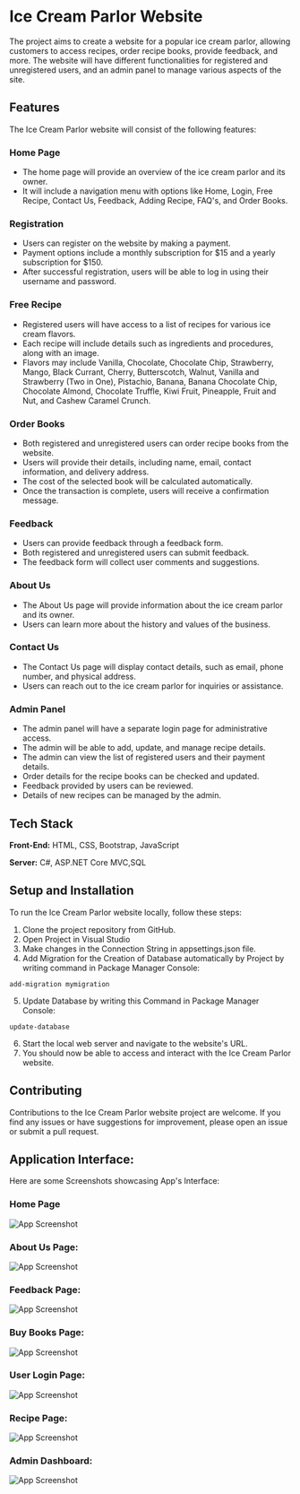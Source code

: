 # Ice Cream Parlor Website

The project aims to create a website for a popular ice cream parlor, allowing customers to access recipes, order recipe books, provide feedback, and more. The website will have different functionalities for registered and unregistered users, and an admin panel to manage various aspects of the site.

## Features

The Ice Cream Parlor website will consist of the following features:

### Home Page

- The home page will provide an overview of the ice cream parlor and its owner.
- It will include a navigation menu with options like Home, Login, Free Recipe, Contact Us, Feedback, Adding Recipe, FAQ's, and Order Books.

### Registration

- Users can register on the website by making a payment.
- Payment options include a monthly subscription for $15 and a yearly subscription for $150.
- After successful registration, users will be able to log in using their username and password.

### Free Recipe

- Registered users will have access to a list of recipes for various ice cream flavors.
- Each recipe will include details such as ingredients and procedures, along with an image.
- Flavors may include Vanilla, Chocolate, Chocolate Chip, Strawberry, Mango, Black Currant, Cherry, Butterscotch, Walnut, Vanilla and Strawberry (Two in One), Pistachio, Banana, Banana Chocolate Chip, Chocolate Almond, Chocolate Truffle, Kiwi Fruit, Pineapple, Fruit and Nut, and Cashew Caramel Crunch.

### Order Books

- Both registered and unregistered users can order recipe books from the website.
- Users will provide their details, including name, email, contact information, and delivery address.
- The cost of the selected book will be calculated automatically.
- Once the transaction is complete, users will receive a confirmation message.

### Feedback

- Users can provide feedback through a feedback form.
- Both registered and unregistered users can submit feedback.
- The feedback form will collect user comments and suggestions.

### About Us

- The About Us page will provide information about the ice cream parlor and its owner.
- Users can learn more about the history and values of the business.

### Contact Us

- The Contact Us page will display contact details, such as email, phone number, and physical address.
- Users can reach out to the ice cream parlor for inquiries or assistance.

### Admin Panel

- The admin panel will have a separate login page for administrative access.
- The admin will be able to add, update, and manage recipe details.
- The admin can view the list of registered users and their payment details.
- Order details for the recipe books can be checked and updated.
- Feedback provided by users can be reviewed.
- Details of new recipes can be managed by the admin.

## Tech Stack

**Front-End:** HTML, CSS, Bootstrap, JavaScript

**Server:** C#, ASP.NET Core MVC,SQL

## Setup and Installation

To run the Ice Cream Parlor website locally, follow these steps:

1. Clone the project repository from GitHub.
2. Open Project in Visual Studio
3. Make changes in the Connection String in appsettings.json file.
4. Add Migration for the Creation of Database automatically by Project by writing command in Package Manager Console: 
```
add-migration mymigration
```
5. Update Database by writing this Command in Package Manager Console:
```
update-database
```
6. Start the local web server and navigate to the website's URL.
7. You should now be able to access and interact with the Ice Cream Parlor website.

## Contributing

Contributions to the Ice Cream Parlor website project are welcome. If you find any issues or have suggestions for improvement, please open an issue or submit a pull request.

## Application Interface:
Here are some Screenshots showcasing App's Interface:
### Home Page
![App Screenshot](https://imgtr.ee/images/2023/06/09/KROY1.png)

### About Us Page:
![App Screenshot](https://imgtr.ee/images/2023/06/09/KR0LF.png)

### Feedback Page:
![App Screenshot](https://imgtr.ee/images/2023/06/09/KRlYB.png)


### Buy Books Page:

![App Screenshot](https://imgtr.ee/images/2023/06/09/KR6pn.png)


### User Login Page:
![App Screenshot](https://imgtr.ee/images/2023/06/09/KR5vq.png)

### Recipe Page:
![App Screenshot](https://imgtr.ee/images/2023/06/09/KRiym.png)

### Admin Dashboard:

![App Screenshot](https://imgtr.ee/images/2023/06/09/KRzoQ.png)













